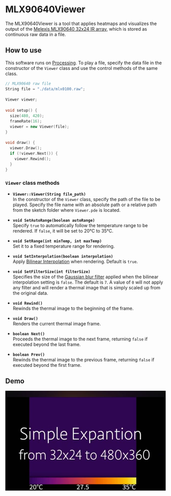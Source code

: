 # MLX90640Viewer

The MLX90640Viewer is a tool that applies heatmaps and visualizes the output of the [Melexis MLX90640 32x24 IR array][1], which is stored as continuous raw data in a file.

## How to use

This software runs on [Processing][2]. To play a file, specify the data file in the constructor of the `Viewer` class and use the control methods of the same class.

```c++
// MLX90640 raw file
String file = "./data/mlx0100.raw";

Viewer viewer;

void setup() {
  size(480, 420);
  frameRate(16);
  viewer = new Viewer(file);
}

void draw() {
  viewer.Draw();
  if (!viewer.Next()) {
    viewer.Rewind();
  }
}
```

### `Viewer` class methods

- **`Viewer::Viewer(String file_path)`**  
    In the constructor of the `Viewer` class, specify the path of the file to be played. Specify the file name with an absolute path or a relative path from the sketch folder where `Viewer.pde` is located.

- **`void SetAutoRange(boolean autoRange)`**  
    Specify `true` to automatically follow the temperature range to be rendered. If `false`, it will be set to 20°C to 35°C.

- **`void SetRange(int minTemp, int maxTemp)`**  
    Set it to a fixed temperature range for rendering.

- **`void SetInterpolation(boolean interpolation)`**  
    Apply [Bilinear Interpolation][3] when rendering. Default is `true`.

- **`void SetFilterSize(int filterSize)`**  
    Specifies the size of the [Gaussian blur filter][4] applied when the bilinear interpolation setting is `false`. The default is `7`. A value of `0` will not apply any filter and will render a thermal image that is simply scaled up from the original data.

- **`void Rewind()`**  
    Rewinds the thermal image to the beginning of the frame.

- **`void Draw()`**  
    Renders the current thermal image frame.

- **`boolean Next()`**  
    Proceeds the thermal image to the next frame, returning `false` if executed beyond the last frame.

- **`boolean Prev()`**  
    Rewinds the thermal image to the previous frame, returning `false` if executed beyond the first frame.

## Demo

[![MLX90640 raw data viewer](MLX90640-Viewer.jpg)](https://youtu.be/dhfZa0TYN0s "MLX90640 raw data viewer using Processing - YouTube")

[1]: https://www.melexis.com/en/product/mlx90640/far-infrared-thermal-sensor-array "Far Infrared Thermal Sensor Array (32x24 RES) ｜ Melexis"

[2]: https://processing.org/ "Welcome to Processing! / Processing.org"

[3]: https://en.wikipedia.org/wiki/Bilinear_interpolation "Bilinear interpolation - Wikipedia"

[4]: https://en.wikipedia.org/wiki/Gaussian_blur "Gaussian blur - Wikipedia"
